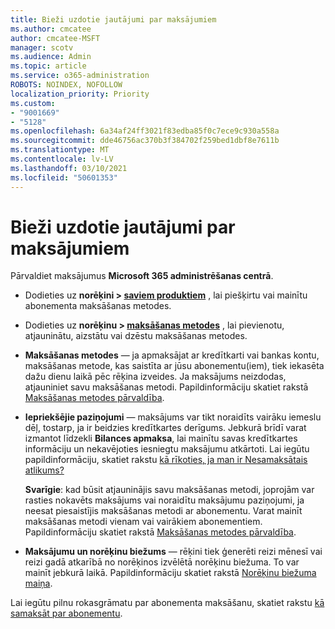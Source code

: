 ```yaml
---
title: Bieži uzdotie jautājumi par maksājumiem
ms.author: cmcatee
author: cmcatee-MSFT
manager: scotv
ms.audience: Admin
ms.topic: article
ms.service: o365-administration
ROBOTS: NOINDEX, NOFOLLOW
localization_priority: Priority
ms.custom:
- "9001669"
- "5128"
ms.openlocfilehash: 6a34af24ff3021f83edba85f0c7ece9c930a558a
ms.sourcegitcommit: dde46756ac370b3f384702f259bed1dbf8e7611b
ms.translationtype: MT
ms.contentlocale: lv-LV
ms.lasthandoff: 03/10/2021
ms.locfileid: "50601353"
---
```

# <a name="payment-faq"></a>Bieži uzdotie jautājumi par maksājumiem

Pārvaldiet maksājumus **Microsoft 365 administrēšanas centrā**.

- Dodieties uz **norēķini > [saviem produktiem](https://go.microsoft.com/fwlink/p/?linkid=842054)** , lai piešķirtu vai mainītu abonementa maksāšanas metodes.
- Dodieties uz **norēķinu > [maksāšanas metodes](https://go.microsoft.com/fwlink/p/?linkid=2018806)** , lai pievienotu, atjauninātu, aizstātu vai dzēstu maksāšanas metodes.

- **Maksāšanas metodes** — ja apmaksājat ar kredītkarti vai bankas kontu, maksāšanas metode, kas saistīta ar jūsu abonementu(iem), tiek iekasēta dažu dienu laikā pēc rēķina izveides. Ja maksājums neizdodas, atjauniniet savu maksāšanas metodi. Papildinformāciju skatiet rakstā [Maksāšanas metodes pārvaldība](https://docs.microsoft.com/microsoft-365/commerce/billing-and-payments/manage-payment-methods).

- **Iepriekšējie paziņojumi** — maksājums var tikt noraidīts vairāku iemeslu dēļ, tostarp, ja ir beidzies kredītkartes derīgums. Jebkurā brīdī varat izmantot līdzekli **Bilances apmaksa**, lai mainītu savas kredītkartes informāciju un nekavējoties iesniegtu maksājumu atkārtoti. Lai iegūtu papildinformāciju, skatiet rakstu [kā rīkoties, ja man ir Nesamaksātais atlikums?](https://docs.microsoft.com/microsoft-365/commerce/billing-and-payments/pay-for-your-subscription#what-if-i-have-an-outstanding-balance)

    **Svarīgie**: kad būsit atjauninājis savu maksāšanas metodi, joprojām var rasties nokavēts maksājums vai noraidītu maksājumu paziņojumi, ja neesat piesaistījis maksāšanas metodi ar abonementu. Varat mainīt maksāšanas metodi vienam vai vairākiem abonementiem. Papildinformāciju skatiet rakstā [Maksāšanas metodes pārvaldība](https://docs.microsoft.com/microsoft-365/commerce/billing-and-payments/manage-payment-methods).

- **Maksājumu un norēķinu biežums** — rēķini tiek ģenerēti reizi mēnesī vai reizi gadā atkarībā no norēķinos izvēlētā norēķinu biežuma. To var mainīt jebkurā laikā. Papildinformāciju skatiet rakstā [Norēķinu biežuma maiņa](https://docs.microsoft.com/microsoft-365/commerce/billing-and-payments/change-payment-frequency).

Lai iegūtu pilnu rokasgrāmatu par abonementa maksāšanu, skatiet rakstu [kā samaksāt par abonementu](https://docs.microsoft.com/microsoft-365/commerce/billing-and-payments/pay-for-your-subscription).
